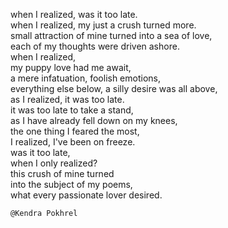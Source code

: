 
when I realized, was it too late.  
when I realized, my just a crush turned more.  
small attraction of mine turned into a sea of love,  
each of my thoughts were driven ashore.  
when I realized,  
my puppy love had me await,  
a mere infatuation, foolish emotions,  
everything else below, a silly desire was all above,  
as I realized, it was too late.  
it was too late to take a stand,  
as I have already fell down on my knees,  
the one thing I feared the most,  
I realized, I've been on freeze.  
was it too late,    
when I only realized?  
this crush of mine turned  
into the subject of my poems,  
what every passionate lover desired.  

`@Kendra Pokhrel`
